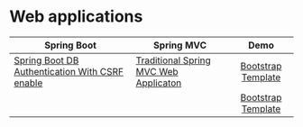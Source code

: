 # Web applications

| Spring Boot | Spring MVC | Demo |
| --- | --- | :---: |
| [Spring Boot DB Authentication With CSRF enable](https://github.com/stephenking1101/WebApp/tree/master/DBAuthenWithCSRF) | [Traditional Spring MVC Web Applicaton](https://github.com/stephenking1101/WebApp/tree/master/spring-anno-web-app) | [Bootstrap Template](https://stephenking1101.github.io/WebApp/demo/DBAuthenWithCSRF/index.html) |
|  |  | [Bootstrap Template](https://stephenking1101.github.io/WebApp/demo/DBAuthenWithCSRF/index.html) |
